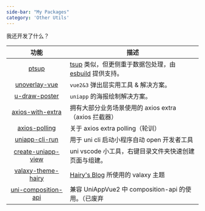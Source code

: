 ```yaml
---
side-bar: "My Packages"
category: 'Other Utils'
---
```


我还开发了什么？

|   功能   |   描述   |
| :--: | ---- |
| [ptsup](https://github.com/TuiMao233/ptsup) | [tsup](https://github.com/egoist/tsup) 类似，但更侧重于数据包处理，由 [esbuild](https://github.com/evanw/esbuild) 提供支持。 |
| [unoverlay-vue](https://unoverlay-vue.vercel.app/) | `vue2&3` 弹出层实用工具 & 解决方案。 |
| [u-draw-poster](https://u-draw-poster.vercel.app/) | `uniapp` 的海报绘制解决方案。 |
| [axios-with-extra](https://github.com/TuiMao233/axios-with-extra) | 拥有大部分业务场景使用的 axios extra（axios 拦截器） |
| [axios-polling](https://github.com/TuiMao233/axios-polling) | 关于 axios extra polling（轮训） |
| [uniapp-cli-run](https://github.com/TuiMao233/uniapp-cli-run) | 用于 uni cli 启动小程序自动 open 开发者工具 |
| [create-uniapp-view](https://github.com/TuiMao233/create-uniapp-view) | uni vscode 小工具，右键目录文件夹快速创建页面与组建。 |
| [valaxy-theme-hairy](https://www.hairy.blog/posts/theme) | [Hairy's Blog](https://www.hairy.blog) 所使用的 valaxy 主题 |
| [uni-composition-api](https://github.com/TuiMao233/uni-composition-api) | 兼容 UniAppVue2 中 composition-api 的使用。（已废弃 |

